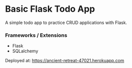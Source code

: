 # Basic Flask Todo App
A simple todo app to practice CRUD applications with Flask.

### Frameworks / Extensions
- Flask
- SQLalchemy

Deployed at: 
https://ancient-retreat-47021.herokuapp.com
